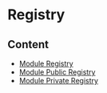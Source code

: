 # Registry

## Content

- [Module Registry](abstract.ModuleRegistry.md)
- [Module Public Registry](contract.ModulePublicRegistry.md)
- [Module Private Registry](contract.ModulePrivateRegistry.md)
